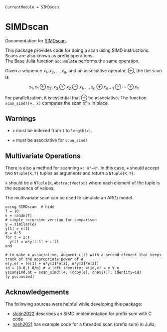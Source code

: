 ```@meta
CurrentModule = SIMDscan
```

# SIMDscan

Documentation for [SIMDscan](https://github.com/schrimpf/SIMDscan.jl).

This package provides code for doing a scan using SIMD instructions. Scans are also known as prefix operations.  
The Base Julia function `accumulate` performs the same operation. 

Given a sequence $x_1, x_2, ... , x_n$, and an associative operator, $\oplus$, the the scan is
```math
x_1, x_1 \oplus x_2, x_3 \oplus x_2 \oplus x_1, ... , x_n \oplus x_{n-1} \oplus \cdots \oplus x_1
```

For parallelization, it is essential that $\oplus$ be associative. The function `scan_simd!(⊕, x)` 
computes the scan of `x` in place. 

## Warnings

- `x` must be indexed from `1` to `length(x)`. 

- `⊕` must be associative for `scan_simd!` 

## Multivariate Operations

There is also a method for scanning `⊕: ℝᴷ→ℝᴷ`. In this case, `⊕` should accept two `NTuple{K,T}` tuples as arguments and return a `NTuple{K,T}`. 

`x` should be a `NTuple{K,AbstractVector}` where each element of the tuple is the sequence of values.  

The multivariate scan can be used to simulate an AR(1) model.
```@example
using SIMDscan  # hide
T = 10
ϵ = randn(T)
# simple recursive version for comparison
y = similar(ϵ)
y[1] = ϵ[1]
α = 0.5
for t = 2:T 
  y[t] = α*y[t-1] + ϵ[t]
end 

# to make ⊕ associative, augment ϵ[t] with a second element that keeps track of the appropriate power of α
⊕(y,e) = (e[1] + α*y[1]*e[2], α*y[2]*e[2])
id = (0.0,1.0/α) # a left identity; ⊕(id,x) = x ∀ x
yscansimd,at = scan_simd!(⊕, (copy(ϵ), ones(T)), identity=id)
[y yscansimd]
```

## Acknowledgements

The following sources were helpful while developing this package:

- [slotin2022](@cite) describes an SIMD implementation for prefix sum with C code
- [nash2021](@cite) has example code for a threaded scan (prefix sum) in Julia,



